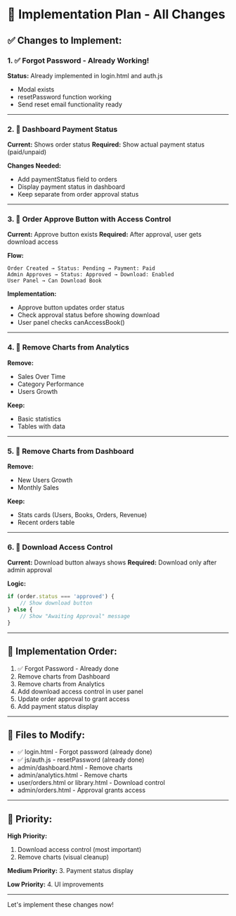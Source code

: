 # 🎯 Implementation Plan - All Changes

## ✅ Changes to Implement:

### 1. ✅ Forgot Password - Already Working!
**Status:** Already implemented in login.html and auth.js
- Modal exists
- resetPassword function working
- Send reset email functionality ready

---

### 2. 🔧 Dashboard Payment Status
**Current:** Shows order status
**Required:** Show actual payment status (paid/unpaid)

**Changes Needed:**
- Add paymentStatus field to orders
- Display payment status in dashboard
- Keep separate from order approval status

---

### 3. 🔧 Order Approve Button with Access Control
**Current:** Approve button exists
**Required:** After approval, user gets download access

**Flow:**
```
Order Created → Status: Pending → Payment: Paid
Admin Approves → Status: Approved → Download: Enabled
User Panel → Can Download Book
```

**Implementation:**
- Approve button updates order status
- Check approval status before showing download
- User panel checks canAccessBook()

---

### 4. 🔧 Remove Charts from Analytics
**Remove:**
- Sales Over Time
- Category Performance
- Users Growth

**Keep:**
- Basic statistics
- Tables with data

---

### 5. 🔧 Remove Charts from Dashboard
**Remove:**
- New Users Growth
- Monthly Sales

**Keep:**
- Stats cards (Users, Books, Orders, Revenue)
- Recent orders table

---

### 6. 🔧 Download Access Control
**Current:** Download button always shows
**Required:** Download only after admin approval

**Logic:**
```javascript
if (order.status === 'approved') {
    // Show download button
} else {
    // Show "Awaiting Approval" message
}
```

---

## 📝 Implementation Order:

1. ✅ Forgot Password - Already done
2. Remove charts from Dashboard
3. Remove charts from Analytics
4. Add download access control in user panel
5. Update order approval to grant access
6. Add payment status display

---

## 🔧 Files to Modify:

- ✅ login.html - Forgot password (already done)
- ✅ js/auth.js - resetPassword (already done)
- admin/dashboard.html - Remove charts
- admin/analytics.html - Remove charts
- user/orders.html or library.html - Download control
- admin/orders.html - Approval grants access

---

## 🎯 Priority:

**High Priority:**
1. Download access control (most important)
2. Remove charts (visual cleanup)

**Medium Priority:**
3. Payment status display

**Low Priority:**
4. UI improvements

---

Let's implement these changes now!
